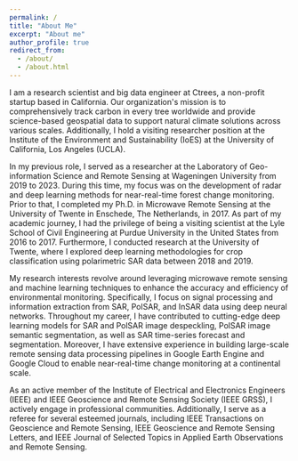 ```yaml
---
permalink: /
title: "About Me"
excerpt: "About me"
author_profile: true
redirect_from: 
  - /about/
  - /about.html
---
```

I am a research scientist and big data engineer at Ctrees, a non-profit startup based in California. Our organization's mission is to comprehensively track carbon in every tree worldwide and provide science-based geospatial data to support natural climate solutions across various scales. Additionally, I hold a visiting researcher position at the Institute of the Environment and Sustainability (IoES) at the University of California, Los Angeles (UCLA).

In my previous role, I served as a researcher at the Laboratory of Geo-information Science and Remote Sensing at Wageningen University from 2019 to 2023. During this time, my focus was on the development of radar and deep learning methods for near-real-time forest change monitoring. Prior to that, I completed my Ph.D. in Microwave Remote Sensing at the University of Twente in Enschede, The Netherlands, in 2017. As part of my academic journey, I had the privilege of being a visiting scientist at the Lyle School of Civil Engineering at Purdue University in the United States from 2016 to 2017. Furthermore, I conducted research at the University of Twente, where I explored deep learning methodologies for crop classification using polarimetric SAR data between 2018 and 2019.

My research interests revolve around leveraging microwave remote sensing and machine learning techniques to enhance the accuracy and efficiency of environmental monitoring. Specifically, I focus on signal processing and information extraction from SAR, PolSAR, and InSAR data using deep neural networks. Throughout my career, I have contributed to cutting-edge deep learning models for SAR and PolSAR image despeckling, PolSAR image semantic segmentation, as well as SAR time-series forecast and segmentation. Moreover, I have extensive experience in building large-scale remote sensing data processing pipelines in Google Earth Engine and Google Cloud to enable near-real-time change monitoring at a continental scale.

As an active member of the Institute of Electrical and Electronics Engineers (IEEE) and IEEE Geoscience and Remote Sensing Society (IEEE GRSS), I actively engage in professional communities. Additionally, I serve as a referee for several esteemed journals, including IEEE Transactions on Geoscience and Remote Sensing, IEEE Geoscience and Remote Sensing Letters, and IEEE Journal of Selected Topics in Applied Earth Observations and Remote Sensing.
